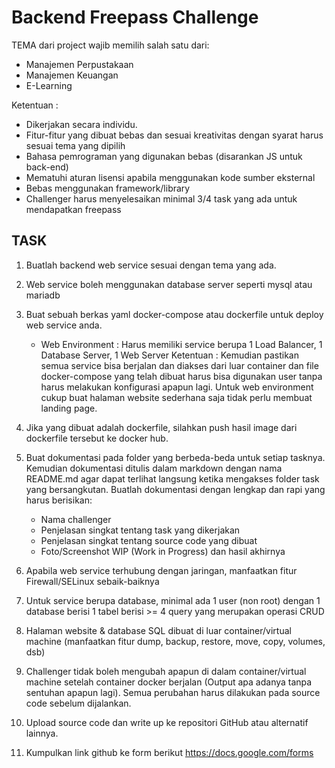 # Backend Freepass Challenge

TEMA dari project wajib memilih salah satu dari:

- Manajemen Perpustakaan
- Manajemen Keuangan
- E-Learning

Ketentuan :

- Dikerjakan secara individu.
- Fitur-fitur yang dibuat bebas dan sesuai kreativitas dengan syarat harus sesuai tema yang dipilih
- Bahasa pemrograman yang digunakan bebas (disarankan JS untuk back-end)
- Mematuhi aturan lisensi apabila menggunakan kode sumber eksternal
- Bebas menggunakan framework/library
- Challenger harus menyelesaikan minimal 3/4 task yang ada untuk mendapatkan freepass

## TASK

1. Buatlah backend web service sesuai dengan tema yang ada.

2. Web service boleh menggunakan database server seperti mysql atau mariadb

2. Buat sebuah berkas yaml docker-compose atau dockerfile untuk deploy web service anda.
	- Web Environment : Harus memiliki service berupa 1 Load Balancer, 1 Database Server, 1 Web Server
Ketentuan : Kemudian pastikan semua service bisa berjalan dan diakses dari luar container dan file docker-compose yang telah dibuat harus bisa digunakan user tanpa harus melakukan konfigurasi apapun lagi. Untuk web environment cukup buat halaman website sederhana saja tidak perlu membuat landing page.

3. Jika yang dibuat adalah dockerfile, silahkan push hasil image dari dockerfile tersebut ke docker hub.



5. Buat dokumentasi pada folder yang berbeda-beda untuk setiap tasknya. Kemudian dokumentasi ditulis dalam markdown dengan nama README.md agar dapat terlihat langsung ketika mengakses folder task yang bersangkutan. Buatlah dokumentasi dengan lengkap dan rapi yang harus berisikan:

 	- Nama challenger
  	- Penjelasan singkat tentang task yang dikerjakan
  	- Penjelasan singkat tentang source code yang dibuat
  	- Foto/Screenshot WIP (Work in Progress) dan hasil akhirnya

6. Apabila web service terhubung dengan jaringan, manfaatkan fitur Firewall/SELinux sebaik-baiknya

7. Untuk service berupa database, minimal ada 1 user (non root) dengan 1 database berisi 1 tabel berisi >= 4 query yang merupakan operasi CRUD

8. Halaman website & database SQL dibuat di luar container/virtual machine (manfaatkan fitur dump, backup, restore, move, copy, volumes, dsb)

9. Challenger tidak boleh mengubah apapun di dalam container/virtual machine setelah container docker berjalan (Output apa adanya tanpa sentuhan apapun lagi). Semua perubahan harus dilakukan pada source code sebelum dijalankan.

10. Upload source code dan write up ke repositori GitHub atau alternatif lainnya.

11. Kumpulkan link github ke form berikut https://docs.google.com/forms

